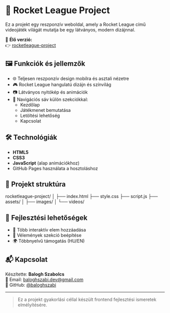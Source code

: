 # 🚀 Rocket League Project

Ez a projekt egy reszponzív weboldal, amely a Rocket League című videojáték világát mutatja be egy látványos, modern dizájnnal.

🔗 **Élő verzió:**  
👉 [rocketleague-project](https://baloghszabi.github.io/rocketleague-project/)

## 🖼️ Funkciók és jellemzők

- 🌐 Teljesen reszponzív design mobilra és asztali nézetre
- 🎮 Rocket League hangulatú dizájn és színvilág
- 📷 Látványos nyitókép és animációk
- 🧭 Navigációs sáv külön szekciókkal:
  - Kezdőlap
  - Játékmenet bemutatása
  - Letöltési lehetőség
  - Kapcsolat

## 🛠️ Technológiák

- **HTML5**
- **CSS3**
- **JavaScript** (alap animációkhoz)
- GitHub Pages használata a hosztoláshoz

## 📂 Projekt struktúra

rocketleague-project/
│
├── index.html
├── style.css
├── script.js
├── assets/
│ ├── images/
│ └── videos/


## 🚧 Fejlesztési lehetőségek

- 🎯 Több interaktív elem hozzáadása
- 💬 Vélemények szekció beépítése
- 🌍 Többnyelvű támogatás (HU/EN)

## 📬 Kapcsolat

Készítette: **Balogh Szabolcs**  
📧 Email: baloghszabi.dev@gmail.com  
🔗 GitHub: [@baloghszabi](https://github.com/baloghszabi)

---

> Ez a projekt gyakorlási céllal készült frontend fejlesztési ismeretek elmélyítésére.
